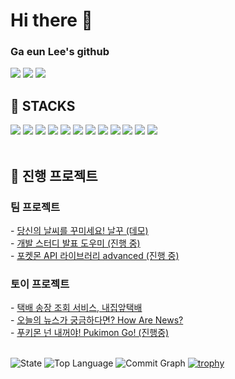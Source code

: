 
<h1>Hi there 👋</h1>
<h3>Ga eun Lee's github</h3>
	
<a href="https://www.instagram.com/biniru_bongdari_jong2/" target="_blank"><img src="https://img.shields.io/badge/Instagram-E4405F?style=for-the-badge&logo=Instagram&logoColor=white"></a>
<a href="https://velog.io/@hying" target="_blank"><img src="https://img.shields.io/badge/Velog-20C997?style=for-the-badge&logo=Velog&logoColor=white"></a>
<a href="https://generated-silence-3bf.notion.site/Ga-eun-Lee-db5937393afa4fd1804f545bbc4e6913" target="_blank"><img src="https://img.shields.io/badge/Notion-000000?style=for-the-badge&logo=Notion&logoColor=white"></a>


<h2>🚀 STACKS</h2>
<div>
	<img src="https://img.shields.io/badge/Javascript-yellow?style=flat&logo=Javascript&logoColor=white" />
	<img src="https://img.shields.io/badge/HTML5-E34F26?style=flat&logo=HTML5&logoColor=white" />
	<img src="https://img.shields.io/badge/CSS3-1572B6?style=flat&logo=CSS3&logoColor=white" />
	<img src="https://img.shields.io/badge/Typescript-3178C6?style=flat&logo=Typescript&logoColor=white" />
	<img src="https://img.shields.io/badge/python-3776AB?style=flat&logo=python&logoColor=white" />
	<img src="https://img.shields.io/badge/git-F05032?style=flat&logo=git&logoColor=white" />
	<img src="https://img.shields.io/badge/github-181717?style=flat&logo=github&logoColor=white" />
	<img src="https://img.shields.io/badge/react-61DAFB?style=flat&logo=react&logoColor=black" />
	<img src="https://img.shields.io/badge/React Query-FF4154?style=flat&logo=React Query&logoColor=white" />
	<img src="https://img.shields.io/badge/Sass-CC6699?style=flat&logo=Sass&logoColor=white" />
	<img src="https://img.shields.io/badge/styled components-DB7093?style=flat&logo=styled-components&logoColor=white" />
	<img src="https://img.shields.io/badge/Vercel-000000?style=flat&logo=Vercel&logoColor=white" />
</div>
<br />
<h2>🎯 진행 프로젝트</h2>
<div>
<h3>팀 프로젝트</h3></div>
<div>- <a href="https://github.com/bbnerino/nal-ggu">당신의 날씨를 꾸미세요! 날꾸 (데모)</a></div>
<div>- <a href="https://github.com/hmyo2853/cotton-candy-study-application">개발 스터디 발표 도우미 (진행 중)</a></div>
<div>- <a href="https://github.com/pokeapi-advanced-wrapper/pokeapi-advanced-wrapper">포켓몬 API 라이브러리 advanced (진행 중)</a></div>
<div>
<h3>토이 프로젝트</h3></div>
<div>- <a href="https://github.com/hmyo2853/deliveryAPI">택배 송장 조회 서비스, 내집앞택배</a> </div>
<div>- <a href="https://github.com/hmyo2853/HowAreNews">오늘의 뉴스가 궁금하다면? How Are News?</a></div>
<div>- <a href="https://github.com/hmyo2853/PukimonGo">푸키몬 넌 내꺼야! Pukimon Go! (진행중)</a></div>

<br />

![State](http://github-profile-summary-cards.vercel.app/api/cards/stats?username=hmyo2853&theme=github)
![Top Language](http://github-profile-summary-cards.vercel.app/api/cards/repos-per-language?username=hmyo2853&theme=github)
![Commit Graph](http://github-profile-summary-cards.vercel.app/api/cards/profile-details?username=hmyo2853&theme=github)
[![trophy](https://github-profile-trophy.vercel.app/?username=hmyo2853&theme=flat&column=7)](https://github.com/hmyo2853/)
